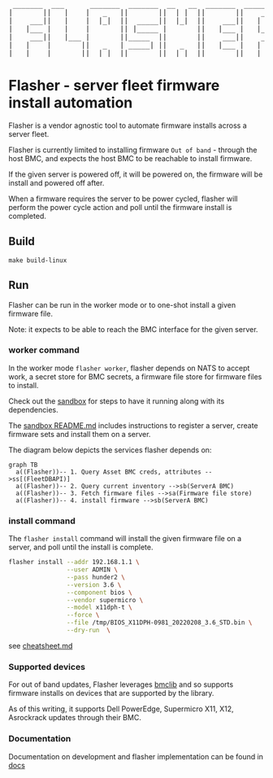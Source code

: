 <pre>
 _______  ___      _______  _______  __   __  _______  ______
|       ||   |    |   _   ||       ||  | |  ||       ||    _ |
|    ___||   |    |  |_|  ||  _____||  |_|  ||    ___||   | ||
|   |___ |   |    |       || |_____ |       ||   |___ |   |_||_
|    ___||   |___ |       ||_____  ||       ||    ___||    __  |
|   |    |       ||   _   | _____| ||   _   ||   |___ |   |  | |
|___|    |_______||__| |__||_______||__| |__||_______||___|  |_|
</pre>

# Flasher - server fleet firmware install automation

Flasher is a vendor agnostic tool to automate firmware installs across a server fleet.

Flasher is currently limited to installing firmware `Out of band` - through the host BMC,
and expects the host BMC to be reachable to install firmware.

If the given server is powered off, it will be powered on, the firmware will be install and  powered off after.

When a firmware requires the server to be power cycled, flasher will perform
the power cycle action and poll until the firmware install is completed.

## Build

`make build-linux`

## Run

Flasher can be run in the worker mode or to one-shot install a given firmware file.

Note: it expects to be able to reach the BMC interface for the given server.

### worker command

In the worker mode `flasher worker`, flasher depends on NATS to
accept work, a secret store for BMC secrets, a firmware file store for firmware files to install.

Check out the [sandbox](https://github.com/search?q=repo%3Ametal-automata%2Fsandbox%20flasher&type=code) for steps to have it running along with its dependencies.

The [sandbox README.md](https://github.com/metal-automata/sandbox/blob/main/README.md) includes instructions to register a server, create firmware sets and install them on a server.

The diagram below depicts the services flasher depends on:
```mermaid
graph TB
  a((Flasher))-- 1. Query Asset BMC creds, attributes -->ss[(FleetDBAPI)]
  a((Flasher))-- 2. Query current inventory -->sb(ServerA BMC)
  a((Flasher))-- 3. Fetch firmware files -->sa(Firmware file store)
  a((Flasher))-- 4. install firmware -->sb(ServerA BMC)
```

### install command

The `flasher install` command will install the given firmware file on a server,
and poll until the install is complete.


```sh
flasher install --addr 192.168.1.1 \
                --user ADMIN \
                --pass hunder2 \
                --version 3.6 \
                --component bios \
                --vendor supermicro \
                --model x11dph-t \
                --force \
                --file /tmp/BIOS_X11DPH-0981_20220208_3.6_STD.bin \
                --dry-run  \
```



see [cheatsheet.md](./docs/cheatsheet.md)


### Supported devices

For out of band updates, Flasher leverages [bmclib](https://github.com/bmc-toolbox/bmclib) and so supports firmware installs on devices that are supported by the library.

As of this writing, it supports Dell PowerEdge, Supermicro X11, X12, Asrockrack updates through their BMC.


### Documentation

Documentation on development and flasher implementation can be found in [docs](./docs/README-devel.md)
